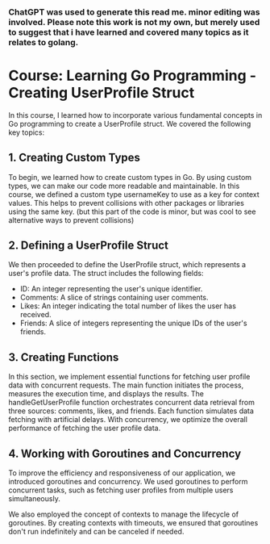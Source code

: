 ### ChatGPT was used to generate this read me. minor editing was involved. Please note this work is not my own, but merely used to suggest that i have learned and covered many topics as it relates to golang. 

# Course: Learning Go Programming - Creating UserProfile Struct
In this course, I learned how to incorporate various fundamental concepts in Go programming to create a UserProfile struct. We covered the following key topics:

## 1. Creating Custom Types
To begin, we learned how to create custom types in Go. By using custom types, we can make our code more readable and maintainable. In this course, we defined a custom type usernameKey to use as a key for context values. This helps to prevent collisions with other packages or libraries using the same key. (but this part of the code is minor, but was cool to see alternative ways to prevent collisions)

## 2. Defining a UserProfile Struct
We then proceeded to define the UserProfile struct, which represents a user's profile data. The struct includes the following fields:

- ID: An integer representing the user's unique identifier.
- Comments: A slice of strings containing user comments.
- Likes: An integer indicating the total number of likes the user has received.
- Friends: A slice of integers representing the unique IDs of the user's friends.

## 3. Creating Functions
In this section, we implement essential functions for fetching user profile data with concurrent requests. The main function initiates the process, measures the execution time, and displays the results. The handleGetUserProfile function orchestrates concurrent data retrieval from three sources: comments, likes, and friends. Each function simulates data fetching with artificial delays. With concurrency, we optimize the overall performance of fetching the user profile data.


## 4. Working with Goroutines and Concurrency
To improve the efficiency and responsiveness of our application, we introduced goroutines and concurrency. We used goroutines to perform concurrent tasks, such as fetching user profiles from multiple users simultaneously.

We also employed the concept of contexts to manage the lifecycle of goroutines. By creating contexts with timeouts, we ensured that goroutines don't run indefinitely and can be canceled if needed.